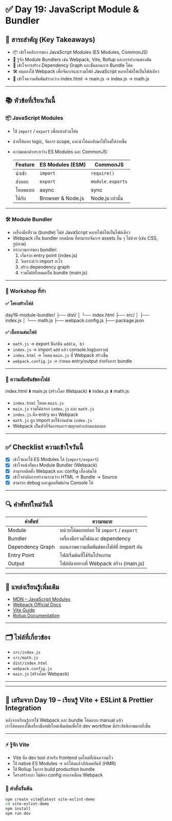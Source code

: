 # ✅ Day 19: JavaScript Module & Bundler

## 🧠 สาระสำคัญ (Key Takeaways)

- 📦 เข้าใจหลักการของ JavaScript Modules (ES Modules, CommonJS)
- 🧩 รู้จัก Module Bundlers เช่น Webpack, Vite, Rollup และการทำงานของมัน
- 🔄 เข้าใจการสร้าง Dependency Graph และขั้นตอนการ Bundle โค้ด
- 🛠️ ทดลองใช้ Webpack เพื่อจัดการและรวมไฟล์ JavaScript หลายไฟล์ให้เป็นไฟล์เดียว
- 📁 เข้าใจความสัมพันธ์ระหว่าง index.html → main.js → index.js → math.js

---

## 📚 หัวข้อที่เรียนวันนี้

### 📦 JavaScript Modules

- ใช้ `import` / `export` เพื่อแบ่งส่วนโค้ด
- ช่วยให้แยก logic, จัดการ scope, และนำโค้ดกลับมาใช้ใหม่ได้ง่ายขึ้น
- ความแตกต่างระหว่าง ES Modules และ CommonJS:

  | Feature       | ES Modules (ESM) | CommonJS    |
  |---------------|------------------|-------------|
  | นำเข้า        | `import`         | `require()` |
  | ส่งออก        | `export`         | `module.exports` |
  | โหลดแบบ       | async            | sync        |
  | ใช้กับ        | Browser & Node.js | Node.js เท่านั้น |

---

### 🛠️ Module Bundler

- เครื่องมือที่รวม (bundle) ไฟล์ JavaScript หลายไฟล์ให้เป็นไฟล์เดียว
- Webpack เป็น bundler ยอดนิยม ที่สามารถจัดการ assets อื่น ๆ ได้ด้วย (เช่น CSS, รูปภาพ)
- กระบวนการของ bundler:
  1. เริ่มจาก entry point (index.js)
  2. วิเคราะห์ว่า import อะไร
  3. สร้าง dependency graph
  4. รวมไฟล์ทั้งหมดเป็น bundle (main.js)

---

### 🧪 Workshop ที่ทำ

#### ✅ โครงสร้างไฟล์

day19-module-bundler/
├── dist/
│ └── index.html
├── src/
│ ├── index.js
│ └── math.js
├── webpack.config.js
├── package.json

#### ✅ เนื้อหาแต่ละไฟล์

- `math.js` → export ฟังก์ชัน `add(a, b)`
- `index.js` → import `add` แล้ว console.log(ผลรวม)
- `index.html` → โหลด `main.js` ที่ Webpack สร้างขึ้น
- `webpack.config.js` → กำหนด entry/output สำหรับการ bundle

---

### 🔗 ความสัมพันธ์ของไฟล์

index.html
⬇️
main.js (สร้างโดย Webpack)
⬇️
index.js
⬇️
math.js

- `index.html` โหลด `main.js`
- `main.js` รวมโค้ดจาก `index.js` และ `math.js`
- `index.js` คือ entry ของ Webpack
- `math.js` ถูก import มาใช้งานผ่าน `index.js`
- Webpack เป็นตัวที่จัดการและรวมทุกอย่างก่อนแสดงผล

---

## ✅ Checklist ความเข้าใจวันนี้

- [x] เข้าใจและใช้ ES Modules ได้ (`import/export`)
- [x] เข้าใจหน้าที่ของ Module Bundler (Webpack)
- [x] สามารถติดตั้ง Webpack และ config เบื้องต้นได้
- [x] เข้าใจลำดับการทำงานระหว่าง HTML → Bundle → Source
- [x] สามารถ debug และดูผลลัพธ์ผ่าน Console ได้

---

## 🔍 คำศัพท์ใหม่วันนี้

| คำศัพท์          | ความหมาย |
|------------------|----------|
| Module           | หน่วยโค้ดแยกย่อย ใช้ `import` / `export` |
| Bundler          | เครื่องมือรวมไฟล์และ dependency |
| Dependency Graph | แผนภาพความสัมพันธ์ของไฟล์ที่ import กัน |
| Entry Point      | ไฟล์เริ่มต้นที่ใช้รันโปรแกรม |
| Output           | ไฟล์ปลายทางที่ Webpack สร้าง (main.js) |

---

## 🔗 แหล่งเรียนรู้เพิ่มเติม

- [MDN – JavaScript Modules](https://developer.mozilla.org/en-US/docs/Web/JavaScript/Guide/Modules)
- [Webpack Official Docs](https://webpack.js.org/)
- [Vite Guide](https://vitejs.dev/)
- [Rollup Documentation](https://rollupjs.org/)

---

## 🗂️ ไฟล์ที่เกี่ยวข้อง

- `src/index.js`
- `src/math.js`
- `dist/index.html`
- `webpack.config.js`
- `main.js` (สร้างโดย Webpack)

---

---

## 🧩 เสริมจาก Day 19 – เรียนรู้ Vite + ESLint & Prettier Integration

หลังจากเรียนรู้การใช้ Webpack และ bundle โค้ดแบบ manual แล้ว  
เราได้ทดลองใช้เครื่องมือสมัยใหม่เพิ่มเติมเพื่อให้ dev workflow มีประสิทธิภาพมากยิ่งขึ้น

---

### ⚡ รู้จัก Vite

- Vite คือ dev tool สำหรับ frontend ยุคใหม่ที่เน้นความเร็ว
- ใช้ native ES Modules → แก้โค้ดแล้วอัปเดตทันที (HMR)
- ใช้ Rollup ในการ build production bundle
- โครงสร้างเบา ไม่ต้อง config เยอะเหมือน Webpack

### 🏁 คำสั่งเริ่มต้น

```bash
npm create vite@latest vite-eslint-demo
cd vite-eslint-demo
npm install
npm run dev

